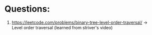 # Questions:

1. https://leetcode.com/problems/binary-tree-level-order-traversal/
   -> Level order traversal (learned from striver's video)
